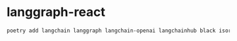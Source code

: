 # langgraph-react

```sh
poetry add langchain langgraph langchain-openai langchainhub black isort python-dotenv grandalf
```